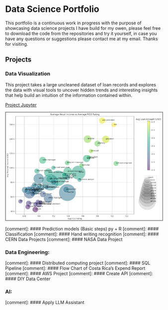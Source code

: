 # Data Science Portfolio

This portfolio is a continuous work in progress with the purpose of showcasing data science projects I have build for my owen, please feel free to download the code from the repositories and try it yourself, in case you have any questions or suggestions please contact me at my email. Thanks for visiting.

## Projects


### Data Visualization

This project takes a large uncleaned dataset of loan records and explores the data with visual tools to uncover hidden trends and interesting insights that help build an intuition of the information contained within.

[Project Jupyter](https://github.com/cmherrera/portfolio/blob/main/assets/projects/Financial_Analysis/Financial_Analysis.ipynb)

<img src= "./assets/projects/Financial_Analysis/Personal_Loan_Analysis_chart.png" alt="Personal Loan Analysis Chart" style="border: 2px solid grey;">


[comment]: #### Prediction models (Basic steps) py + R
[comment]: #### Classification
[comment]: ####	Hand writing recognition
[comment]: ####	CERN Data Projects
[comment]: ####	NASA Data Project

### Data Engineering: 
[comment]: ####	Distributed computing project
[comment]: ####	SQL Pipeline
[comment]: ####	Flow Chart of Costa Rica’s Expend Report 
[comment]: ####	AWS Project
[comment]: ####	Create API
[comment]: ####	DIY Data Center

### AI:
[comment]: ####	Apply LLM Assistant 
